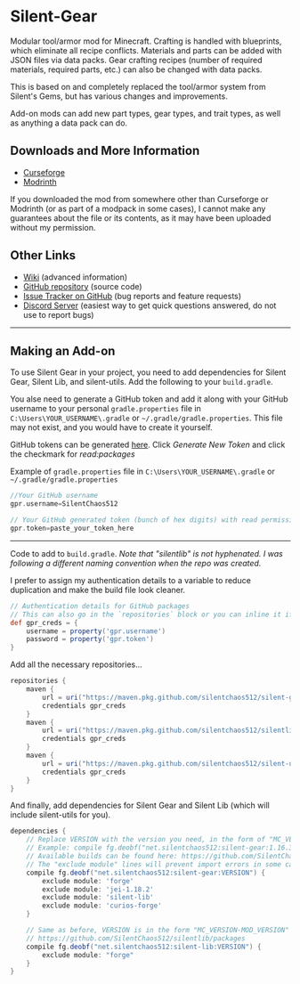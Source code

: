 # Silent-Gear

Modular tool/armor mod for Minecraft. Crafting is handled with blueprints, which eliminate all recipe conflicts. Materials and parts can be added with JSON files via data packs. Gear crafting recipes (number of required materials, required parts, etc.) can also be changed with data packs.

This is based on and completely replaced the tool/armor system from Silent's Gems, but has various changes and improvements.

Add-on mods can add new part types, gear types, and trait types, as well as anything a data pack can do. 

## Downloads and More Information

- [Curseforge](https://minecraft.curseforge.com/projects/silent-gear)
- [Modrinth](https://modrinth.com/mod/silent-gear)

If you downloaded the mod from somewhere other than Curseforge or Modrinth (or as part of a modpack in some cases), I cannot make any guarantees about the file or its contents, as it may have been uploaded without my permission.

## Other Links

- [Wiki](https://github.com/SilentChaos512/Silent-Gear/wiki) (advanced information)
- [GitHub repository](https://github.com/SilentChaos512/Silent-Gear) (source code)
- [Issue Tracker on GitHub](https://github.com/SilentChaos512/Silent-Gear/issues) (bug reports and feature requests)
- [Discord Server](https://discord.gg/Adyk9zHnUn) (easiest way to get quick questions answered, do not use to report bugs)

-----------------------------------

## Making an Add-on

To use Silent Gear in your project, you need to add dependencies for Silent Gear, Silent Lib, and silent-utils. Add the following to your `build.gradle`.

You alse need to generate a GitHub token and add it along with your GitHub username to your personal `gradle.properties` file in `C:\Users\YOUR_USERNAME\.gradle` or `~/.gradle/gradle.properties`. This file may not exist, and you would have to create it yourself.

GitHub tokens can be generated [here](https://github.com/settings/tokens). Click _Generate New Token_ and click the checkmark for _read:packages_

Example of `gradle.properties` file in `C:\Users\YOUR_USERNAME\.gradle` or `~/.gradle/gradle.properties`

```gradle
//Your GitHub username
gpr.username=SilentChaos512

// Your GitHub generated token (bunch of hex digits) with read permission
gpr.token=paste_your_token_here
```

-----------------------------------

Code to add to `build.gradle`. _Note that "silentlib" is not hyphenated. I was following a different naming convention when the repo was created._

I prefer to assign my authentication details to a variable to reduce duplication and make the build file look cleaner.

```gradle
// Authentication details for GitHub packages
// This can also go in the `repositories` block or you can inline it if you prefer
def gpr_creds = {
    username = property('gpr.username')
    password = property('gpr.token')
}
```

Add all the necessary repositories...

```gradle
repositories {
    maven {
        url = uri("https://maven.pkg.github.com/silentchaos512/silent-gear")
        credentials gpr_creds
    }
    maven {
        url = uri("https://maven.pkg.github.com/silentchaos512/silentlib")
        credentials gpr_creds
    }
    maven {
        url = uri("https://maven.pkg.github.com/silentchaos512/silent-utils")
        credentials gpr_creds
    }
}
```

And finally, add dependencies for Silent Gear and Silent Lib (which will include silent-utils for you).

```gradle
dependencies {
    // Replace VERSION with the version you need, in the form of "MC_VERSION-MOD_VERSION"
    // Example: compile fg.deobf("net.silentchaos512:silent-gear:1.16.3-2.+")
    // Available builds can be found here: https://github.com/SilentChaos512/silent-gear/packages
    // The "exclude module" lines will prevent import errors in some cases
    compile fg.deobf("net.silentchaos512:silent-gear:VERSION") {
        exclude module: 'forge'
        exclude module: 'jei-1.18.2'
        exclude module: 'silent-lib'
        exclude module: 'curios-forge'
    }

    // Same as before, VERSION is in the form "MC_VERSION-MOD_VERSION" (eg, 1.18.2-6.+)
    // https://github.com/SilentChaos512/silentlib/packages
    compile fg.deobf("net.silentchaos512:silent-lib:VERSION") {
        exclude module: "forge"
    }
}
```
